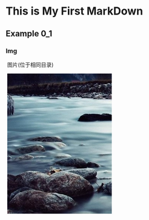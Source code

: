 # This is My First MarkDown

## Example 0_1

### Img

​	图片(位于相同目录)

​	![](./menu.saveimg.savepath20190228011542.jpg)

​	

​       